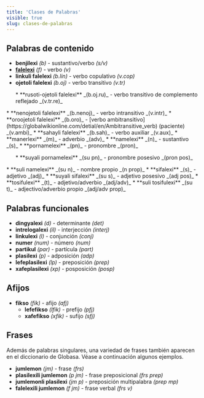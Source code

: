 ```yaml
---
title: 'Clases de Palabras'
visible: true
slug: clases-de-palabras
---
```


## Palabras de contenido


* **benjilexi** _(b)_ - sustantivo/verbo _(s/v)_
* **[falelexi](/gramati/inharelexi#falelexili_klase)** _(f)_ - verbo  _(v)_
 * **linkuli falelexi** _(b.lin)_ - verbo copulativo _(v.cop)_
 * **ojetoli falelexi** _(b.oj)_ - verbo transitivo _(v.tr)_
 <ul>
 * **rusoti-ojetoli falelexi** _(b.oj.ru)_ - verbo transitivo de complemento reflejado _(v.tr.re)_
</ul>
 * **nenojetoli falelexi** _(b.nenoj)_ - verbo intransitivo _(v.intr)_
 * **oroojetoli falelexi** _(b.oro)_ - [verbo ambitransitivo](https://globalwikionline.com/detial/en/Ambitransitive_verb) (paciente) _(v.ambi)_
 * **sahayli falelexi** _(b.sah)_ - verbo auxiliar _(v.aux)_
* **manerlexi** _(m)_ - adverbio _(adv)_
* **namelexi** _(n)_ - sustantivo _(s)_
 * **pornamelexi** _(pn)_ - pronombre _(pron)_
<ul>
 * **suyali pornamelexi** _(su pn)_ - pronombre posesivo _(pron pos)_
</ul>
 * **suli namelexi** _(su n)_ - nombre propio _(n prop)_
* **sifalexi** _(s)_ - adjetivo _(adj)_
 * **suyali sifalexi** _(su s)_ - adjetivo posesivo _(adj pos)_
* **tosifulexi** _(t)_ - adjetivo/adverbio _(adj/adv)_
 * **suli tosifulexi** _(su t)_ - adjectivo/adverbio propio _(adj/adv prop)_

## Palabras funcionales

* **dingyalexi** _(d)_ - determinante _(det)_
* **intrelogalexi** _(il)_ - interjección _(interj)_
* **linkulexi** _(l)_ - conjunción _(conj)_
* **numer** _(num)_ - número _(num)_
* **partikul** _(par)_ - partícula _(part)_
* **plasilexi** _(p)_ - adposición _(adp)_
 * **lefeplasilexi** _(lp)_ - preposición _(prep)_
 * **xafeplasilexi** _(xp)_ - posposición _(posp)_

## Afijos

* **fikso** _(fik)_ - afijo _(afj)_
  * **lefefikso** _(lfik)_ - prefijo _(pfj)_
  * **xafefikso** _(xfik)_ - sufijo _(sfj)_

## Frases

Además de palabras singulares, una variedad de frases también aparecen en el diccionario de Globasa. Véase a continuación algunos ejemplos. 

* **jumlemon** _(jm)_ - frase _(frs)_
 * **plasilexili jumlemon** _(p jm)_ - frase preposicional _(frs prep)_
 * **jumlemonli plasilexi** _(jm p)_ - preposición multipalabra _(prep mp)_
 * **falelexili jumlemon** _(f jm)_ - frase verbal _(frs v)_